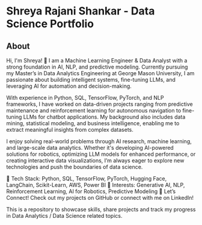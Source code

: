# Shreya Rajani Shankar - Data Science Portfolio
## About 
Hi, I'm Shreya! 👋 I am a Machine Learning Engineer & Data Analyst with a strong foundation in AI, NLP, and predictive modeling. Currently pursuing my Master’s in Data Analytics Engineering at George Mason University, I am passionate about building intelligent systems, fine-tuning LLMs, and leveraging AI for automation and decision-making.

With experience in Python, SQL, TensorFlow, PyTorch, and NLP frameworks, I have worked on data-driven projects ranging from predictive maintenance and reinforcement learning for autonomous navigation to fine-tuning LLMs for chatbot applications. My background also includes data mining, statistical modeling, and business intelligence, enabling me to extract meaningful insights from complex datasets.

I enjoy solving real-world problems through AI research, machine learning, and large-scale data analytics. Whether it's developing AI-powered solutions for robotics, optimizing LLM models for enhanced performance, or creating interactive data visualizations, I’m always eager to explore new technologies and push the boundaries of data science.

📌 Tech Stack: Python, SQL, TensorFlow, PyTorch, Hugging Face, LangChain, Scikit-Learn, AWS, Power BI
📌 Interests: Generative AI, NLP, Reinforcement Learning, AI for Robotics, Predictive Modeling
📌 Let’s Connect! Check out my projects on GitHub or connect with me on LinkedIn! 


This is a repository to showcase skills, share projects and track my progress in Data Analytics / Data Science related topics.
